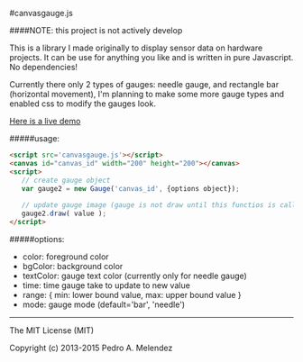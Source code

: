#canvasgauge.js

####NOTE: this project is not actively develop

This is a library I made originally to display sensor data on hardware projects. It can be use for anything you like and is written in pure Javascript. No dependencies!

Currently there only 2 types of gauges: needle gauge, and rectangle bar (horizontal movement),
I'm planning to make some more gauge types and enabled css to modify the gauges look.

[Here is a live demo](http://lazychino.github.io/canvas_gauge/)

#####usage:
```html 
<script src='canvasgauge.js'></script>
<canvas id="canvas_id" width="200" height="200"></canvas>
<script>
   // create gauge object
   var gauge2 = new Gauge('canvas_id', {options object});
   
   // update gauge image (gauge is not draw until this functios is call)
   gauge2.draw( value );        
</script>
```
#####options:
- color: foreground color
- bgColor: background color
- textColor: gauge text color (currently only for needle gauge)
- time: time gauge take to update to new value
- range: {
  min: lower bound value,
  max: upper bound value
}
- mode: gauge mode (default='bar', 'needle')


---


The MIT License (MIT)

Copyright (c) 2013-2015 Pedro A. Melendez
